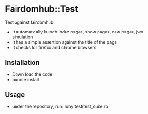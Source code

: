 # Fairdomhub::Test

Test against fairdomhub

- It automatically launch index pages, show pages, new pages, jws simulation
- It has a simple assertion against the title of the page
- It checks for firefox and chrome browsers

## Installation

- Down load the code
- bundle install

## Usage

- under the repository, run: ruby test/test_suite.rb


